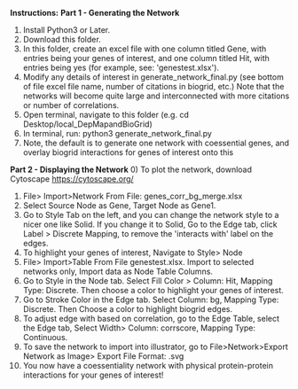 **Instructions:**
**Part 1 - Generating the Network**
1) Install Python3 or Later.
2) Download this folder.
3) In this folder, create an excel file with one column titled Gene, with entries being your genes of interest, 
   and one column titled Hit, with entries being yes (for example, see: 'genestest.xlsx'). 
4) Modify any details of interest in generate_network_final.py (see bottom of file excel file name, number of citations in biogrid, etc.) 
   Note that the networks will become quite large and interconnected with more citations or number of correlations.
5) Open terminal, navigate to this folder (e.g. cd Desktop/local_DepMapandBioGrid)
6) In terminal, run:  python3 generate_network_final.py
7) Note, the default is to generate one network with coessential genes, and overlay biogrid interactions for genes of interest onto this

**Part 2 - Displaying the Network**
0) To plot the network, download Cytoscape https://cytoscape.org/
1) File> Import>Network From File: genes_corr_bg_merge.xlsx
2) Select Source Node as Gene, Target Node as Gene1.
3) Go to Style Tab on the left, and you can change the network style to a nicer one like Solid.
 If you change it to Solid, Go to the Edge tab, click Label > Discrete Mapping, to remove the 'interacts with' label on the edges.
4) To highlight your genes of interest, Navigate to Style> Node
5) File> Import>Table From File genestest.xlsx. Import to selected networks only, Import data as Node Table Columns.
6) Go to Style in the Node tab. Select Fill Color > Column: Hit, Mapping Type: Discrete. Then choose a color to highlight your genes of interest.
7) Go to Stroke Color in the Edge tab. Select Column: bg, Mapping Type: Discrete. Then Choose a color to highlight biogrid edges.
8) To adjust edge with based on correlation, go to the Edge Table, select the Edge tab, Select Width> Column: corrscore, Mapping Type: Continuous.
9) To save the network to import into illustrator, go to File>Network>Export Network as Image> Export File Format: .svg
10) You now have a coessentiality network with physical protein-protein interactions for your genes of interest! 
